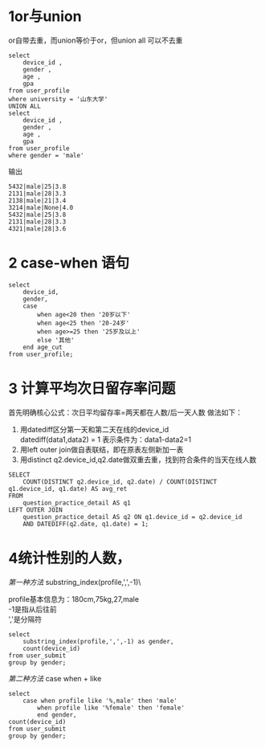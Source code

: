 # 1or与union
or自带去重，而union等价于or，但union all 可以不去重
```
select 
    device_id , 
    gender , 
    age , 
    gpa 
from user_profile 
where university = '山东大学' 
UNION ALL
select 
    device_id , 
    gender , 
    age , 
    gpa 
from user_profile 
where gender = 'male'
```

输出
```
5432|male|25|3.8
2131|male|28|3.3
2138|male|21|3.4
3214|male|None|4.0
5432|male|25|3.8
2131|male|28|3.3
4321|male|28|3.6
```
# 2 case-when 语句
```
select
    device_id,
    gender,
    case
        when age<20 then '20岁以下'
        when age<25 then '20-24岁'
        when age>=25 then '25岁及以上'
        else '其他'
    end age_cut
from user_profile;
```

# 3 计算平均次日留存率问题
首先明确核心公式：次日平均留存率=两天都在人数/后一天人数
做法如下：
1. 用datediff区分第一天和第二天在线的device_id \
datediff(data1,data2) = 1 表示条件为：data1-data2=1
2. 用left outer join做自表联结，即在原表左侧新加一表
3. 用distinct q2.device_id,q2.date做双重去重，找到符合条件的当天在线人数
```
SELECT
    COUNT(DISTINCT q2.device_id, q2.date) / COUNT(DISTINCT q1.device_id, q1.date) AS avg_ret
FROM
    question_practice_detail AS q1
LEFT OUTER JOIN
    question_practice_detail AS q2 ON q1.device_id = q2.device_id
    AND DATEDIFF(q2.date, q1.date) = 1;
```

# 4统计性别的人数，
*第一种方法*
substring_index(profile,',',-1)\

profile基本信息为：180cm,75kg,27,male\
-1是指从后往前\
','是分隔符
```
select 
    substring_index(profile,',',-1) as gender,
    count(device_id)
from user_submit
group by gender;
```
*第二种方法*
case when + like
```
select 
    case when profile like '%,male' then 'male'
        when profile like '%female' then 'female' 
        end gender,
count(device_id)
from user_submit
group by gender;
```







